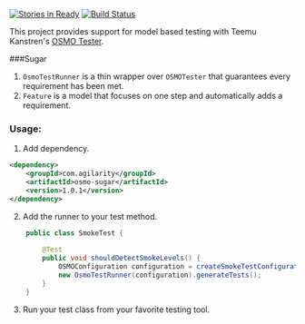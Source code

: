 [![Stories in Ready](https://badge.waffle.io/agilarity/osmo-sugar.png?label=ready&title=Ready)](https://waffle.io/agilarity/osmo-sugar)
[![Build Status](https://travis-ci.org/agilarity/osmo-sugar.svg?branch=master)](https://travis-ci.org/agilarity/osmo-sugar)

This project provides support for model based testing with Teemu Kanstren's [OSMO Tester](https://code.google.com/p/osmo/).

###Sugar
1. <code>OsmoTestRunner</code> is a thin wrapper over <code>OSMOTester</code> that guarantees every requirement has been met.
2. <code>Feature</code> is a model that focuses on one step and automatically adds a requirement.  

### Usage:
1. Add dependency.
```xml
<dependency>
    <groupId>com.agilarity</groupId>
    <artifactId>osmo-sugar</artifactId>
    <version>1.0.1</version>
</dependency>
```
2. Add the runner to your test method.
```java
	public class SmokeTest {
	
	    @Test
	    public void shouldDetectSmokeLevels() {
			OSMOConfiguration configuration = createSmokeTestConfiguration();
	        new OsmoTestRunner(configuration).generateTests();
	    }
	}
```
3. Run your test class from your favorite testing tool.
